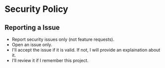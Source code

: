 # Security Policy

## Reporting a Issue

- Report security issues only (not feature requests).  
- Open an issue only.
- I'll accept the issue if it is valid. If not, I will provide an explaination about it.
- I’ll review it if I remember this project.
